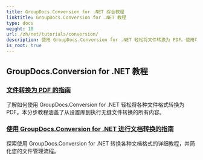 ```yaml
---
title: GroupDocs.Conversion for .NET 综合教程
linktitle: GroupDocs.Conversion for .NET 教程
type: docs
weight: 10
url: /zh/net/tutorials/conversion/
description: 使用 GroupDocs.Conversion for .NET 轻松将文件转换为 PDF。使用可自定义的选项简化文档管理。
is_root: true
---
```


## GroupDocs.Conversion for .NET 教程
### [文件转换为 PDF 的指南](./guide-to-file-conversion-to-pdf/)
了解如何使用 GroupDocs.Conversion for .NET 轻松将各种文件格式转换为 PDF。本分步教程涵盖了从设置库到执行无缝文件转换的所有内容。
### [使用 GroupDocs.Conversion for .NET 进行文档转换的指南](./guide-to-document-conversion/)
探索使用 GroupDocs.Conversion for .NET 转换各种文档格式的详细教程，并简化您的文件管理流程。